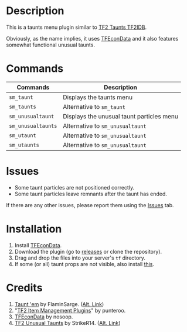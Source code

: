 # Description

This is a taunts menu plugin similar to [TF2 Taunts TF2IDB](https://github.com/fakuivan/TF2-Taunts-TF2IDB).

Obviously, as the name implies, it uses [TFEconData](https://github.com/nosoop/SM-TFEconData) and it also features somewhat functional unusual taunts.

# Commands

  | Commands           | Description                               |
  |--------------------|-------------------------------------------|
  | `sm_taunt`         | Displays the taunts menu                  |
  | `sm_taunts`        | Alternative to `sm_taunt`                 |
  | `sm_unusualtaunt`  | Displays the unusual taunt particles menu |
  | `sm_unusualtaunts` | Alternative to `sm_unusualtaunt`          |
  | `sm_utaunt`        | Alternative to `sm_unusualtaunt`          |
  | `sm_utaunts`       | Alternative to `sm_unusualtaunt`          |

# Issues

* Some taunt particles are not positioned correctly.
* Some taunt particles leave remnants after the taunt has ended.

If there are any other issues, please report them using the [Issues](https://github.com/x07x08/TF2-Econ-Taunts/issues) tab.

# Installation

1. Install [TFEconData](https://github.com/nosoop/SM-TFEconData).
2. Download the plugin (go to [releases](https://github.com/x07x08/TF2-Econ-Taunts/releases) or clone the repository).
3. Drag and drop the files into your server's `tf` directory.
4. If some (or all) taunt props are not visible, also install [this](https://github.com/404UNFca/TF2ServersidePlayerAttachmentFixer).

# Credits

1. [Taunt 'em](https://forums.alliedmods.net/showthread.php?p=2157489) by FlaminSarge. ([Alt. Link](https://github.com/FlaminSarge/tf_tauntem))
2. "[TF2 Item Management Plugins](https://github.com/punteroo/TF2-Item-Plugins)" by punteroo.
3. [TFEconData](https://github.com/nosoop/SM-TFEconData) by nosoop.
4. [TF2 Unusual Taunts](https://forums.alliedmods.net/showthread.php?p=2722944) by StrikeR14. ([Alt. Link](https://github.com/nushnush/TF2-Unusual-Taunts))
